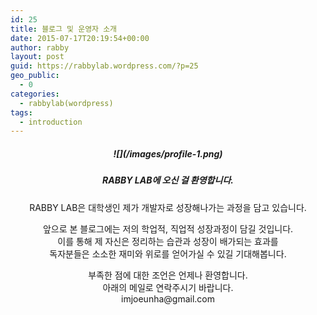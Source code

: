 ```yaml
---
id: 25
title: 블로그 및 운영자 소개
date: 2015-07-17T20:19:54+00:00
author: rabby
layout: post
guid: https://rabbylab.wordpress.com/?p=25
geo_public:
  - 0
categories:
  - rabbylab(wordpress)
tags:
  - introduction
---
```

<h5 style="text-align: center;">
  ![](/images/profile-1.png)
</h5>

<h5 style="text-align: center;">
  RABBY LAB에 오신 걸 환영합니다.
</h5>

<p style="text-align: center;">
  RABBY LAB은 대학생인 제가 개발자로 성장해나가는 과정을 담고 있습니다.
</p>

<p style="text-align: center;">
  앞으로 본 블로그에는 저의 학업적, 직업적 성장과정이 담길 것입니다.<br /> 이를 통해 제 자신은 정리하는 습관과 성장이 배가되는 효과를<br /> 독자분들은 소소한 재미와 위로를 얻어가실 수 있길 기대해봅니다.
</p>

<p style="text-align: center;">
  부족한 점에 대한 조언은 언제나 환영합니다.<br /> 아래의 메일로 연락주시기 바랍니다.<br /> imjoeunha@gmail.com
</p>